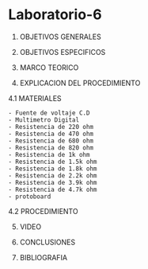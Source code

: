 # Laboratorio-6

1. OBJETIVOS GENERALES

2. OBJETIVOS ESPECIFICOS

3. MARCO TEORICO

4. EXPLICACION DEL PROCEDIMIENTO

  4.1 MATERIALES
  
    - Fuente de voltaje C.D
    - Multimetro Digital
    - Resistencia de 220 ohm
    - Resistencia de 470 ohm
    - Resistencia de 680 ohm
    - Resistencia de 820 ohm
    - Resistencia de 1k ohm
    - Resistencia de 1.5k ohm
    - Resistencia de 1.8k ohm
    - Resistencia de 2.2k ohm
    - Resistencia de 3.9k ohm
    - Resistencia de 4.7k ohm
    - protoboard
  
  
    
  4.2 PROCEDIMIENTO
  
5. VIDEO

6. CONCLUSIONES

7. BIBLIOGRAFIA 
